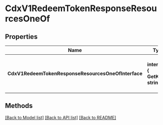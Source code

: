 # CdxV1RedeemTokenResponseResourcesOneOf

## Properties

Name | Type | Description | Notes
------------ | ------------- | ------------- | -------------
**CdxV1RedeemTokenResponseResourcesOneOfInterface** | **interface { GetKind() string }** | An interface that can hold any of the proper implementing types |

## Methods


[[Back to Model list]](../README.md#documentation-for-models) [[Back to API list]](../README.md#documentation-for-api-endpoints) [[Back to README]](../README.md)


